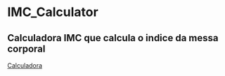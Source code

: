 # IMC_Calculator
## Calculadora IMC que calcula o indice da messa corporal
[Calculadora](https://github.com/vagner-fonseca/jogo_Da_Velha/blob/master/Jogo%20da%20velha.gif)
